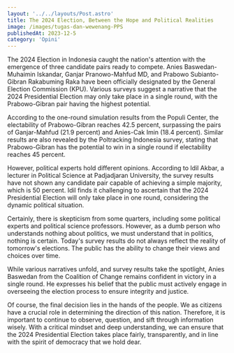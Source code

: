 ```yaml
---
layout: '../../layouts/Post.astro'
title: The 2024 Election, Between the Hope and Political Realities
image: /images/tugas-dan-wewenang-PPS
publishedAt: 2023-12-5
category: 'Opini'
---
```

The 2024 Election in Indonesia caught the nation's attention with the emergence of three candidate pairs ready to compete. Anies Baswedan-Muhaimin Iskandar, Ganjar Pranowo-Mahfud MD, and Prabowo Subianto-Gibran Rakabuming Raka have been officially designated by the General Election Commission (KPU). Various surveys suggest a narrative that the 2024 Presidential Election may only take place in a single round, with the Prabowo-Gibran pair having the highest potential.

According to the one-round simulation results from the Populi Center, the electability of Prabowo-Gibran reaches 42.5 percent, surpassing the pairs of Ganjar-Mahfud (21.9 percent) and Anies-Cak Imin (18.4 percent). Similar results are also revealed by the Poltracking Indonesia survey, stating that Prabowo-Gibran has the potential to win in a single round if electability reaches 45 percent.

However, political experts hold different opinions. According to Idil Akbar, a lecturer in Political Science at Padjadjaran University, the survey results have not shown any candidate pair capable of achieving a simple majority, which is 50 percent. Idil finds it challenging to ascertain that the 2024 Presidential Election will only take place in one round, considering the dynamic political situation.

Certainly, there is skepticism from some quarters, including some political experts and political science professors. However, as a dumb person who understands nothing about politics, we must understand that in politics, nothing is certain. Today's survey results do not always reflect the reality of tomorrow's elections. The public has the ability to change their views and choices over time.

While various narratives unfold, and survey results take the spotlight, Anies Baswedan from the Coalition of Change remains confident in victory in a single round. He expresses his belief that the public must actively engage in overseeing the election process to ensure integrity and justice.

Of course, the final decision lies in the hands of the people. We as citizens have a crucial role in determining the direction of this nation. Therefore, it is important to continue to observe, question, and sift through information wisely. With a critical mindset and deep understanding, we can ensure that the 2024 Presidential Election takes place fairly, transparently, and in line with the spirit of democracy that we hold dear.
